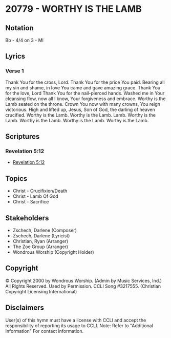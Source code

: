 # 20779 - WORTHY IS THE LAMB

## Notation

Bb - 4/4 on 3 - MI

## Lyrics

### Verse 1

Thank You for the cross, Lord. Thank You for the price You paid. Bearing all my sin and shame, in love You came and gave amazing grace. Thank You for the love, Lord Thank You for the nail-pierced hands. Washed me in Your cleansing flow, now all I know, Your forgiveness and embrace. Worthy is the Lamb seated on the throne. Crown You now with many crowns, You reign victorious. High and lifted up, Jesus, Son of God, the darling of heaven crucified. Worthy is the Lamb.  Worthy is the Lamb. Lamb. Worthy is the Lamb.  Worthy is the Lamb. Worthy is the Lamb. Worthy is the Lamb.


## Scriptures

### Revelation 5:12

- [Revelation 5:12](https://www.biblegateway.com/passage/?search=Revelation%205%3A12)


## Topics

- Christ - Crucifixion/Death
- Christ - Lamb Of God
- Christ - Sacrifice

## Stakeholders

- Zschech, Darlene (Composer)
- Zschech, Darlene (Lyricist)
- Christian, Ryan (Arranger)
- The Zoe Group (Arranger)
- Wondrous Worship (Copyright Holder)

## Copyright

© Copyright 2000 by Wondrous Worship. (Admin by Music Services, Ind.) All Rights Reserved. Used by Permission. CCLI Song #3217555.
(Christian Copyright Licensing International)

## Disclaimers

User(s) of this hymn must have a license with CCLI and accept the responsibility of reporting its usage to CCLI.
Note: Refer to "Additional Information" For contact information.

